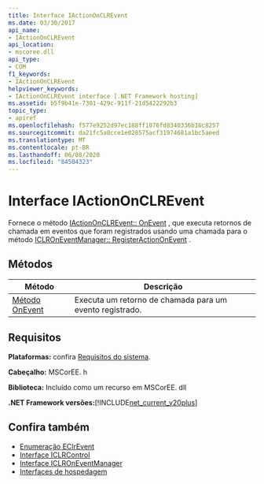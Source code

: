 ```yaml
---
title: Interface IActionOnCLREvent
ms.date: 03/30/2017
api_name:
- IActionOnCLREvent
api_location:
- mscoree.dll
api_type:
- COM
f1_keywords:
- IActionOnCLREvent
helpviewer_keywords:
- IActionOnCLREvent interface [.NET Framework hosting]
ms.assetid: b5f9b41e-7301-429c-911f-21d5422292b3
topic_type:
- apiref
ms.openlocfilehash: f577e9252d97ec188ff1076fd8340336b16c8257
ms.sourcegitcommit: da21fc5a8cce1e028575acf31974681a1bc5aeed
ms.translationtype: MT
ms.contentlocale: pt-BR
ms.lasthandoff: 06/08/2020
ms.locfileid: "84504323"
---
```

# <a name="iactiononclrevent-interface"></a>Interface IActionOnCLREvent
Fornece o método [IActionOnCLREvent:: OnEvent](iactiononclrevent-onevent-method.md) , que executa retornos de chamada em eventos que foram registrados usando uma chamada para o método [ICLROnEventManager:: RegisterActionOnEvent](iclroneventmanager-registeractiononevent-method.md) .  
  
## <a name="methods"></a>Métodos  
  
|Método|Descrição|  
|------------|-----------------|  
|[Método OnEvent](iactiononclrevent-onevent-method.md)|Executa um retorno de chamada para um evento registrado.|  
  
## <a name="requirements"></a>Requisitos  
 **Plataformas:** confira [Requisitos do sistema](../../get-started/system-requirements.md).  
  
 **Cabeçalho:** MSCorEE. h  
  
 **Biblioteca:** Incluído como um recurso em MSCorEE. dll  
  
 **.NET Framework versões:**[!INCLUDE[net_current_v20plus](../../../../includes/net-current-v20plus-md.md)]  
  
## <a name="see-also"></a>Confira também

- [Enumeração EClrEvent](eclrevent-enumeration.md)
- [Interface ICLRControl](iclrcontrol-interface.md)
- [Interface ICLROnEventManager](iclroneventmanager-interface.md)
- [Interfaces de hospedagem](hosting-interfaces.md)
